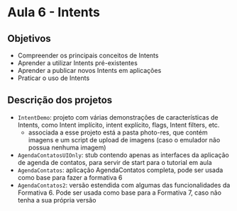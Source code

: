 # Aula 6 - Intents

## Objetivos

* Compreender os principais conceitos de Intents
* Aprender a utilizar Intents pré-existentes
* Aprender a publicar novos Intents em aplicações
* Praticar o uso de Intents

## Descrição dos projetos

* `IntentDemo`: projeto com várias demonstrações de características de Intents, como Intent implícito, intent explícito, flags, Intent filters, etc.
    * associada a esse projeto está a pasta photo-res, que contém imagens e um script de upload de imagens (caso o emulador não possua nenhuma imagem)
* `AgendaContatosUIOnly`: stub contendo apenas as interfaces da aplicação de agenda de contatos, para servir de start para o tutorial em aula
* `AgendaContatos`: aplicação AgendaContatos completa, pode ser usada como base para fazer a formativa 6
* `AgendaContatos2`: versão estendida com algumas das funcionalidades da Formativa 6. Pode ser usada como base para a Formativa 7, caso não tenha a sua própria versão 
